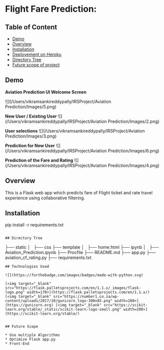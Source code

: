 # Flight Fare Prediction: 

## Table of Content
  * [Demo](#demo)
  * [Overview](#overview)
  * [Installation](#installation)
  * [Deployement on Heroku](#deployement-on-heroku)
  * [Directory Tree](#directory-tree)
  * [Future scope of project](#future-scope)


## Demo
**Aviation Prediction UI Welcome Screen** 

![](/Users/vikramsankireddypally/IRSProject/Aviation Prediction/Images/5.png)


**New User / Existing User**
![](/Users/vikramsankireddypally/IRSProject/Aviation Prediction/Images/2.png)

**User selections** 
![](/Users/vikramsankireddypally/IRSProject/Aviation Prediction/Images/3.png)

**Prediction for New User** 
![](/Users/vikramsankireddypally/IRSProject/Aviation Prediction/Images/6.png)

**Prediction of the Fare and Rating**
![](/Users/vikramsankireddypally/IRSProject/Aviation Prediction/Images/4.png)

## Overview
This is a Flask web app which predicts fare of Flight ticket and rate travel experience using collaborative filtering.

## Installation
pip install -r requirements.txt
```

## Directory Tree 
```
├── static 
│   ├── css
├── template
│   ├── home.html
├── ipynb
│   ├── Aviation_Prediction.ipynb
├── Procfile
├── README.md
├── app.py
├── aviation_cf_rating.py
├── requirements.txt
```
## Technologies Used

![](https://forthebadge.com/images/badges/made-with-python.svg)

[<img target="_blank" src="https://flask.palletsprojects.com/en/1.1.x/_images/flask-logo.png" width=170>](https://flask.palletsprojects.com/en/1.1.x/) [<img target="_blank" src="https://number1.co.za/wp-content/uploads/2017/10/gunicorn_logo-300x85.png" width=280>](https://gunicorn.org) [<img target="_blank" src="https://scikit-learn.org/stable/_static/scikit-learn-logo-small.png" width=200>](https://scikit-learn.org/stable/) 


## Future Scope

* Use multiple Algorithms
* Optimize Flask app.py
* Front-End 

